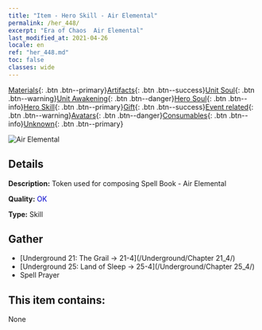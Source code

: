 ```yaml
---
title: "Item - Hero Skill - Air Elemental"
permalink: /her_448/
excerpt: "Era of Chaos  Air Elemental"
last_modified_at: 2021-04-26
locale: en
ref: "her_448.md"
toc: false
classes: wide
---
```

 [Materials](/Items/){: .btn .btn--primary}[Artifacts](/Items/Artifacts/){: .btn .btn--success}[Unit Soul](/Items/UnitSoul/){: .btn .btn--warning}[Unit Awakening](/Items/UnitAwakening/){: .btn .btn--danger}[Hero Soul](/Items/HeroSoul/){: .btn .btn--info}[Hero Skill](/Items/HeroSkill/){: .btn .btn--primary}[Gift](/Items/Gift/){: .btn .btn--success}[Event related](/Items/Events/){: .btn .btn--warning}[Avatars](/Items/Avatars/){: .btn .btn--danger}[Consumables](/Items/Consumables/){: .btn .btn--info}[Unknown](/Items/Unknown/){: .btn .btn--primary}

 ![Air Elemental](/images/t/ps_zhaohuanqiyuansu.png)

## Details
 **Description:** Token used for composing Spell Book - Air Elemental

 **Quality:** <span style="color: #0000CD">OK</span>

 **Type:** Skill

## Gather

*    [Underground 21: The Grail -> 21-4](/Underground/Chapter 21_4/) 
*    [Underground 25: Land of Sleep -> 25-4](/Underground/Chapter 25_4/) 
*    Spell Prayer 

## This item contains:

  None

